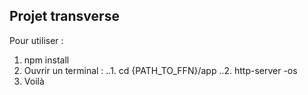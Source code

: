 ## Projet transverse
Pour utiliser :
1. npm install
2. Ouvrir un terminal :
..1. cd {PATH_TO_FFN}/app
..2. http-server -os
3. Voilà
  
